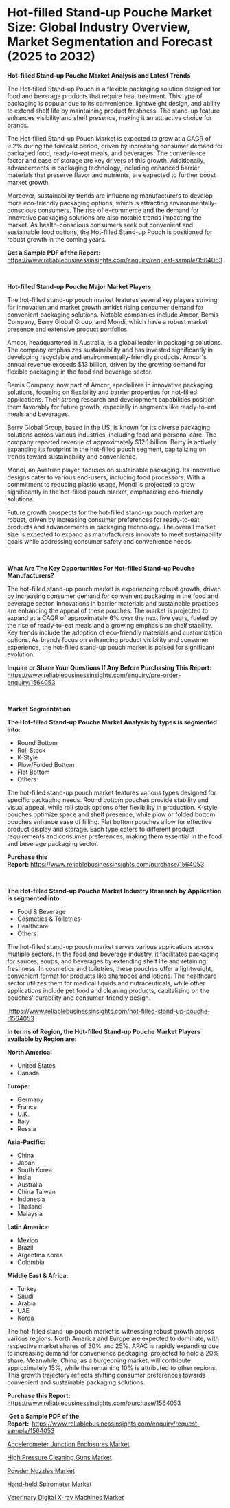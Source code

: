 <p><h1>Hot-filled Stand-up Pouche Market Size: Global Industry Overview, Market Segmentation and Forecast (2025 to 2032)</h1></p><p><strong>Hot-filled Stand-up Pouche Market Analysis and Latest Trends</strong></p>
<p><p>The Hot-filled Stand-up Pouch is a flexible packaging solution designed for food and beverage products that require heat treatment. This type of packaging is popular due to its convenience, lightweight design, and ability to extend shelf life by maintaining product freshness. The stand-up feature enhances visibility and shelf presence, making it an attractive choice for brands.</p><p>The Hot-filled Stand-up Pouch Market is expected to grow at a CAGR of 9.2% during the forecast period, driven by increasing consumer demand for packaged food, ready-to-eat meals, and beverages. The convenience factor and ease of storage are key drivers of this growth. Additionally, advancements in packaging technology, including enhanced barrier materials that preserve flavor and nutrients, are expected to further boost market growth.</p><p>Moreover, sustainability trends are influencing manufacturers to develop more eco-friendly packaging options, which is attracting environmentally-conscious consumers. The rise of e-commerce and the demand for innovative packaging solutions are also notable trends impacting the market. As health-conscious consumers seek out convenient and sustainable food options, the Hot-filled Stand-up Pouch is positioned for robust growth in the coming years.</p></p>
<p><strong>Get a Sample PDF of the Report:&nbsp;</strong> <a href="https://www.reliablebusinessinsights.com/enquiry/request-sample/1564053?utm_campaign=1138&utm_medium=2&utm_source=Github&utm_content=ia&utm_term=28022025&utm_id=hot-filled-stand-up-pouche">https://www.reliablebusinessinsights.com/enquiry/request-sample/1564053</a></p>
<p>&nbsp;</p>
<p><strong>Hot-filled Stand-up Pouche Major Market Players</strong></p>
<p><p>The hot-filled stand-up pouch market features several key players striving for innovation and market growth amidst rising consumer demand for convenient packaging solutions. Notable companies include Amcor, Bemis Company, Berry Global Group, and Mondi, which have a robust market presence and extensive product portfolios.</p><p>Amcor, headquartered in Australia, is a global leader in packaging solutions. The company emphasizes sustainability and has invested significantly in developing recyclable and environmentally-friendly products. Amcor's annual revenue exceeds $13 billion, driven by the growing demand for flexible packaging in the food and beverage sector.</p><p>Bemis Company, now part of Amcor, specializes in innovative packaging solutions, focusing on flexibility and barrier properties for hot-filled applications. Their strong research and development capabilities position them favorably for future growth, especially in segments like ready-to-eat meals and beverages.</p><p>Berry Global Group, based in the US, is known for its diverse packaging solutions across various industries, including food and personal care. The company reported revenue of approximately $12.1 billion. Berry is actively expanding its footprint in the hot-filled pouch segment, capitalizing on trends toward sustainability and convenience.</p><p>Mondi, an Austrian player, focuses on sustainable packaging. Its innovative designs cater to various end-users, including food processors. With a commitment to reducing plastic usage, Mondi is projected to grow significantly in the hot-filled pouch market, emphasizing eco-friendly solutions.</p><p>Future growth prospects for the hot-filled stand-up pouch market are robust, driven by increasing consumer preferences for ready-to-eat products and advancements in packaging technology. The overall market size is expected to expand as manufacturers innovate to meet sustainability goals while addressing consumer safety and convenience needs.</p></p>
<p>&nbsp;</p>
<p><strong>What Are The Key Opportunities For Hot-filled Stand-up Pouche Manufacturers?</strong></p>
<p><p>The hot-filled stand-up pouch market is experiencing robust growth, driven by increasing consumer demand for convenient packaging in the food and beverage sector. Innovations in barrier materials and sustainable practices are enhancing the appeal of these pouches. The market is projected to expand at a CAGR of approximately 6% over the next five years, fueled by the rise of ready-to-eat meals and a growing emphasis on shelf stability. Key trends include the adoption of eco-friendly materials and customization options. As brands focus on enhancing product visibility and consumer experience, the hot-filled stand-up pouch market is poised for significant evolution.</p></p>
<p><strong>Inquire or Share Your Questions If Any Before Purchasing This Report:</strong> <a href="https://www.reliablebusinessinsights.com/enquiry/pre-order-enquiry/1564053?utm_campaign=1138&utm_medium=2&utm_source=Github&utm_content=ia&utm_term=28022025&utm_id=hot-filled-stand-up-pouche">https://www.reliablebusinessinsights.com/enquiry/pre-order-enquiry/1564053</a></p>
<p>&nbsp;</p>
<p><strong>Market Segmentation</strong></p>
<p><strong>The Hot-filled Stand-up Pouche Market Analysis by types is segmented into:</strong></p>
<p><ul><li>Round Bottom</li><li>Roll Stock</li><li>K-Style</li><li>Plow/Folded Bottom</li><li>Flat Bottom</li><li>Others</li></ul></p>
<p><p>The hot-filled stand-up pouch market features various types designed for specific packaging needs. Round bottom pouches provide stability and visual appeal, while roll stock options offer flexibility in production. K-style pouches optimize space and shelf presence, while plow or folded bottom pouches enhance ease of filling. Flat bottom pouches allow for effective product display and storage. Each type caters to different product requirements and consumer preferences, making them essential in the food and beverage packaging sector.</p></p>
<p><strong>Purchase this Report:&nbsp;</strong><a href="https://www.reliablebusinessinsights.com/purchase/1564053?utm_campaign=1138&utm_medium=2&utm_source=Github&utm_content=ia&utm_term=28022025&utm_id=hot-filled-stand-up-pouche">https://www.reliablebusinessinsights.com/purchase/1564053</a></p>
<p>&nbsp;</p>
<p><strong>The Hot-filled Stand-up Pouche Market Industry Research by Application is segmented into:</strong></p>
<p><ul><li>Food & Beverage</li><li>Cosmetics & Toiletries</li><li>Healthcare</li><li>Others</li></ul></p>
<p><p>The hot-filled stand-up pouch market serves various applications across multiple sectors. In the food and beverage industry, it facilitates packaging for sauces, soups, and beverages by extending shelf life and retaining freshness. In cosmetics and toiletries, these pouches offer a lightweight, convenient format for products like shampoos and lotions. The healthcare sector utilizes them for medical liquids and nutraceuticals, while other applications include pet food and cleaning products, capitalizing on the pouches' durability and consumer-friendly design.</p></p>
<p><a href="https://www.reliablebusinessinsights.com/hot-filled-stand-up-pouche-r1564053?utm_campaign=1138&utm_medium=2&utm_source=Github&utm_content=ia&utm_term=28022025&utm_id=hot-filled-stand-up-pouche">&nbsp;https://www.reliablebusinessinsights.com/hot-filled-stand-up-pouche-r1564053</a></p>
<p><strong>In terms of Region, the Hot-filled Stand-up Pouche Market Players available by Region are:</strong></p>
<p>
    <p> <strong> North America: </strong>
        <ul>
            <li>United States</li>
            <li>Canada</li>
        </ul>
        </p> 
    <p> <strong> Europe: </strong>
        <ul>
            <li>Germany</li>
            <li>France</li>
            <li>U.K.</li>
            <li>Italy</li>
            <li>Russia</li>
        </ul>
        </p> 
    <p> <strong> Asia-Pacific: </strong>
        <ul>
            <li>China</li>
            <li>Japan</li>
            <li>South Korea</li>
            <li>India</li>
            <li>Australia</li>
            <li>China Taiwan</li>
            <li>Indonesia</li>
            <li>Thailand</li>
            <li>Malaysia</li>
        </ul>
        </p> 
    <p> <strong> Latin America: </strong>
        <ul>
            <li>Mexico</li>
            <li>Brazil</li>
            <li>Argentina Korea</li>
            <li>Colombia</li>
        </ul>
        </p> 
    <p> <strong> Middle East & Africa: </strong>
        <ul>
            <li>Turkey</li>
            <li>Saudi</li>
            <li>Arabia</li>
            <li>UAE</li>
            <li>Korea</li>
        </ul>
    </p>
    </p>
<p><p>The hot-filled stand-up pouch market is witnessing robust growth across various regions. North America and Europe are expected to dominate, with respective market shares of 30% and 25%. APAC is rapidly expanding due to increasing demand for convenience packaging, projected to hold a 20% share. Meanwhile, China, as a burgeoning market, will contribute approximately 15%, while the remaining 10% is attributed to other regions. This growth trajectory reflects shifting consumer preferences towards convenient and sustainable packaging solutions.</p></p>
<p><strong>Purchase this Report: </strong><a href="https://www.reliablebusinessinsights.com/purchase/1564053?utm_campaign=1138&utm_medium=2&utm_source=Github&utm_content=ia&utm_term=28022025&utm_id=hot-filled-stand-up-pouche">https://www.reliablebusinessinsights.com/purchase/1564053</a></p>
<p>&nbsp;<strong>Get a Sample PDF of the Report:&nbsp;&nbsp;</strong><a href="https://www.reliablebusinessinsights.com/enquiry/request-sample/1564053?utm_campaign=1138&utm_medium=2&utm_source=Github&utm_content=ia&utm_term=28022025&utm_id=hot-filled-stand-up-pouche">https://www.reliablebusinessinsights.com/enquiry/request-sample/1564053</a></p>
<p><strong></strong></p>
<p><p><a href="https://github.com/donsonjupa/Market-Research-Report-List-1/blob/main/accelerometer-junction-enclosures-market.md?utm_campaign=1138&utm_medium=2&utm_source=Github&utm_content=ia&utm_term=28022025&utm_id=hot-filled-stand-up-pouche">Accelerometer Junction Enclosures Market</a></p><p><a href="https://github.com/welidaeisya/Market-Research-Report-List-1/blob/main/high-pressure-cleaning-guns-market.md?utm_campaign=1138&utm_medium=2&utm_source=Github&utm_content=ia&utm_term=28022025&utm_id=hot-filled-stand-up-pouche">High Pressure Cleaning Guns Market</a></p><p><a href="https://github.com/anesimazikpd/Market-Research-Report-List-1/blob/main/powder-nozzles-market.md?utm_campaign=1138&utm_medium=2&utm_source=Github&utm_content=ia&utm_term=28022025&utm_id=hot-filled-stand-up-pouche">Powder Nozzles Market</a></p><p><a href="https://github.com/zhininzacher/Market-Research-Report-List-1/blob/main/hand-held-spirometer-market.md?utm_campaign=1138&utm_medium=2&utm_source=Github&utm_content=ia&utm_term=28022025&utm_id=hot-filled-stand-up-pouche">Hand-held Spirometer Market</a></p><p><a href="https://github.com/tafuaraasswn/Market-Research-Report-List-1/blob/main/veterinary-digital-x-ray-machines-market.md?utm_campaign=1138&utm_medium=2&utm_source=Github&utm_content=ia&utm_term=28022025&utm_id=hot-filled-stand-up-pouche">Veterinary Digital X-ray Machines Market</a></p></p>